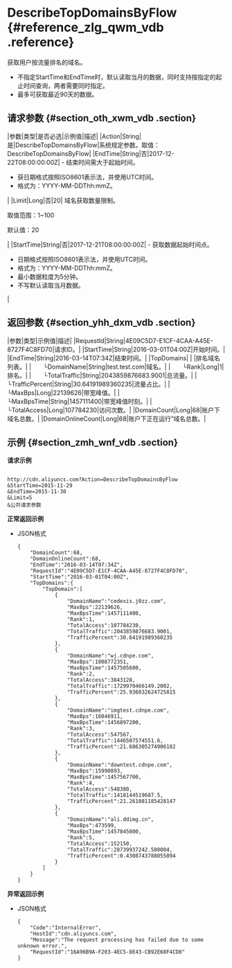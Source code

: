 # DescribeTopDomainsByFlow {#reference_zlg_qwm_vdb .reference}

获取用户按流量排名的域名。

-   不指定StartTime和EndTime时，默认读取当月的数据，同时支持按指定的起止时间查询，两者需要同时指定。
-   最多可获取最近90天的数据。

## 请求参数 {#section_oth_xwm_vdb .section}

|参数|类型|是否必选|示例值|描述|
|Action|String|是|DescribeTopDomainsByFlow|系统规定参数。取值：DescribeTopDomainsByFlow|
|EndTime|String|否|2017-12-22T08:00:00:00Z| -   结束时间需大于起始时间。
-   获日期格式按照ISO8601表示法，并使用UTC时间。
-   格式为：YYYY-MM-DDThh:mmZ。

 |
|Limit|Long|否|20| 域名获取数量限制。

 取值范围：1~100

 默认值：20

 |
|StartTime|String|否|2017-12-21T08:00:00:00Z| -   获取数据起始时间点。
-   日期格式按照ISO8601表示法，并使用UTC时间。
-   格式为：YYYY-MM-DDThh:mmZ。
-   最小数据粒度为5分钟。
-   不写默认读取当月数据。

 |

## 返回参数 {#section_yhh_dxm_vdb .section}

|参数|类型|示例值|描述|
|RequestId|String|4E09C5D7-E1CF-4CAA-A45E-8727F4C8FD70|请求ID。|
|StartTime|String|2016-03-01T04:00Z|开始时间。|
|EndTime|String|2016-03-14T07:34Z|结束时间。|
|TopDomains| | |排名域名列表。|
|  └DomainName|String|test.test.com|域名。|
|  └Rank|Long|1|排名。|
|  └TotalTraffic|String|2043859876683.9001|总流量。|
|  └TrafficPercent|String|30.64191989360235|流量占比。|
|  └MaxBps|Long|22139626|带宽峰值。|
|  └MaxBpsTime|String|1457111400|带宽峰值时刻。|
|  └TotalAccess|Long|107784230|访问次数。|
|DomainCount|Long|68|账户下域名总数。|
|DomainOnlineCount|Long|68|账户下正在运行”域名总数。|

## 示例 {#section_zmh_wnf_vdb .section}

**请求示例**

```

http://cdn.aliyuncs.com?Action=DescribeTopDomainsByFlow
&StartTime=2015-11-29
&EndTime=2015-11-30
&Limit=5
&公共请求参数
```

**正常返回示例**

-   JSON格式

    ```
    {
        "DomainCount":68,
        "DomainOnlineCount":68,
        "EndTime":"2016-03-14T07:34Z",
        "RequestId":"4E09C5D7-E1CF-4CAA-A45E-8727F4C8FD70",
        "StartTime":"2016-03-01T04:00Z",
        "TopDomains":{
            "TopDomain":[
                {
                    "DomainName":"cedexis.j0zz.com",
                    "MaxBps":22139626,
                    "MaxBpsTime":1457111400,
                    "Rank":1,
                    "TotalAccess":107784230,
                    "TotalTraffic":2043859876683.9001,
                    "TrafficPercent":30.64191989360235
                },
                {
                    "DomainName":"wj.cdnpe.com",
                    "MaxBps":1008772351,
                    "MaxBpsTime":1457505600,
                    "Rank":2,
                    "TotalAccess":3843128,
                    "TotalTraffic":1729970466149.2002,
                    "TrafficPercent":25.936032624725815
                },
                {
                    "DomainName":"imgtest.cdnpe.com",
                    "MaxBps":16046911,
                    "MaxBpsTime":1456897200,
                    "Rank":3,
                    "TotalAccess":547567,
                    "TotalTraffic":1446507574551.6,
                    "TrafficPercent":21.686305274906182
                },
                {
                    "DomainName":"downtest.cdnpe.com",
                    "MaxBps":15990893,
                    "MaxBpsTime":1457567700,
                    "Rank":4,
                    "TotalAccess":548380,
                    "TotalTraffic":1418144519687.5,
                    "TrafficPercent":21.261081185428147
                },
                {
                    "DomainName":"ali.ddimg.cn",
                    "MaxBps":473599,
                    "MaxBpsTime":1457845800,
                    "Rank":5,
                    "TotalAccess":152150,
                    "TotalTraffic":28739937242.500004,
                    "TrafficPercent":0.4308743788055894
                }
            ]
        }
    }
    ```


**异常返回示例**

-   JSON格式

    ```
    {
        "Code":"InternalError",
        "HostId":"cdn.aliyuncs.com",
        "Message":"The request processing has failed due to some unknown error.",
        "RequestId":"16A96B9A-F203-4EC5-8E43-CB92E68F4CD8"
    }
    ```


